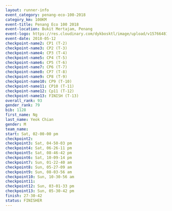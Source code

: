 ```yaml
--- 
layout: runner-info 
event_category: penang-eco-100-2018 
category_km: 100KM 
event-title: Penang Eco 100 2018 
event-location: Bukit Mertajam, Penang 
event-logo: https://res.cloudinary.com/dykbosktl/image/upload/v1576648106/Logo/Logo_lovxhg.jpg 
event-date: 2018-05-12 
checkpoint-name2: CP1 (T-2) 
checkpoint-name3: CP2 (T-3) 
checkpoint-name4: CP3 (T-4) 
checkpoint-name5: CP4 (T-5) 
checkpoint-name6: CP5 (T-6) 
checkpoint-name7: CP6 (T-7) 
checkpoint-name8: CP7 (T-8) 
checkpoint-name9: CP8 (T-9) 
checkpoint-name10: CP9 (T-10) 
checkpoint-name11: CP10 (T-11) 
checkpoint-name12: Cp11 (T-12) 
checkpoint-name13: FINISH (T-13) 
overall_rank: 93
gender_rank: 79
bib: 1128
first_name: Ng
last_name: Yeok Chian
gender: M
team_name: 
start: Sat, 02-00-00 pm
checkpoint2: 
checkpoint3: Sat, 04-50-03 pm
checkpoint4: Sat, 06-26-11 pm
checkpoint5: Sat, 08-46-42 pm
checkpoint6: Sat, 10-09-14 pm
checkpoint7: Sun, 01-22-40 am
checkpoint8: Sun, 05-27-09 am
checkpoint9: Sun, 08-03-56 am
checkpoint10: Sun, 10-30-56 am
checkpoint11: 
checkpoint12: Sun, 03-01-33 pm
checkpoint13: Sun, 05-30-42 pm
finish: 27-30-42
status: FINISHER
--- 
```

